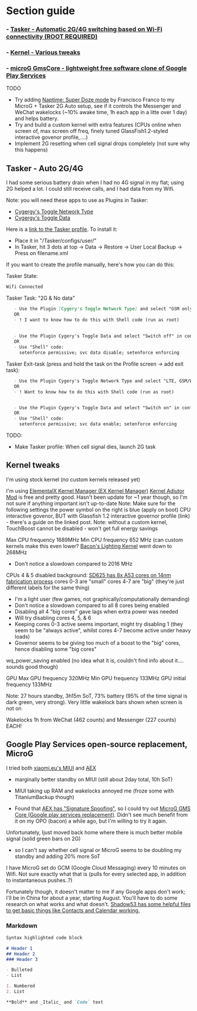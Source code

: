 # Section guide
### - [Tasker - Automatic 2G/4G switching based on Wi-Fi connectivity (ROOT REQUIRED)](#Tasker2G)
### - [Kernel - Various tweaks](#kernelmisc)
### - [microG GmsCore - lightweight free software clone of Google Play Services](#microg)

TODO
- Try adding [Naptime: Super Doze mode](https://play.google.com/store/apps/details?id=com.franco.doze&hl=en_GB) by Francisco Franco to my MicroG + Tasker 2G Auto setup, see if it controls the Messenger and WeChat wakelocks (~10% awake time, 1h each app in a litte over 1 day) and helps battery.
- Try and build a custom kernel with extra features (CPUs online when screen of, max screen off freq, finely tuned GlassFish1.2-styled interactive govenor profile,....)
- Implement 2G resetting when cell signal drops completely (not sure why this happens) 

## <a name="Tasker2G"></a> Tasker - Auto 2G/4G 
I had some serious battery drain when I had no 4G signal in my flat; using 2G helped a lot. I could still receive calls, and I had data from my Wifi.

Note: you will need these apps to use as Plugins in Tasker:
- [Cygergy's Toggle Network Type](https://forum.xda-developers.com/android/apps-games/widget-toggle-network-type-5-0-xda-t2945406)
- [Cygergy's Toggle Data](https://forum.xda-developers.com/android/apps-games/app-toggle-data-5-0-widget-to-toggle-t2937936)


Here is a [link to the Tasker profile](Tasker2G_4G_Auto.xml). To install it:
- Place it in "/Tasker/configs/user/"
- In Tasker, hit 3 dots at top -> Data -> Restore -> User Local Backup -> Press on filename.xml

If you want to create the profile manually, here's how you can do this:

Tasker State:
```markdown
Wifi Connected
   ```
Tasker Task: "2G & No data" 
```markdown
   - Use the Plugin [Cygery's Toggle Network Type] and select "GSM only" in configuration
   OR
   - ! I want to know how to do this with Shell code (run as root)
    
    
   - Use the Plugin Cygery's Toggle Data and select "Switch off" in configuration
   OR
   - Use "Shell" code:
     setenforce permissive; svc data disable; setenforce enforcing
   ```
   
   
Tasker Exit-task (press and hold the task on the Profile screen -> add exit task): 
```markdown
   - Use the Plugin Cygery's Toggle Network Type and select "LTE, GSM/WCDMMA" in configuration
   OR
   - ! Want to know how to do this with Shell code (run as root)


   - Use the Plugin Cygery's Toggle Data and select "Switch on" in configuration
   OR
   - Use "Shell" code:
     setenforce permissive; svc data enable; setenforce enforcing
   ```

TODO:
- Make Tasker profile: When cell signal dies, launch 2G task

## <a name="kernelmisc"></a> Kernel tweaks 

I'm using stock kernel (no custom kernels released yet)

I'm using [ElementalX Kernel Manager (EX Kernel Manager)](https://play.google.com/store/apps/details?id=flar2.exkernelmanager&hl=en_GB)
[Kernel Adiutor Mod](https://forum.xda-developers.com/android/apps-games/kernel-adiutor-mod-singularity-kernel-t3333549) is free and pretty good. Hasn't been update for ~1 year though, so I'm not sure if anything important isn't up-to-date
Note: Make sure for the following settings the power symbol on the right is blue (apply on boot)
CPU interactive govenor, BUT with 
Glassfish 1.2 interactive governor profile (link) - there's a guide on the linked post.
Note: without a custom kernel, TouchBoost cannot be disabled - won't get full energy savings

Max CPU frequency 1689MHz
Min CPU frequency 652 MHz (can custom kernels make this even lower? [Bacon's Lighting Kernel](https://forum.xda-developers.com/oneplus-one/development/lightning-kernel-omni-rom-v01-t3245895) went down to 268MHz
- Don't notice a slowdown compared to 2016 MHz



CPUs 4 & 5 disabled
background: [SD625 has 8x A53 cores on 14nm fabrication process](https://www.qualcomm.com/products/snapdragon/processors/625)
                      cores 0-3 are "small" 
                      cores 4-7 are "big" (they're just different labels for the same thing)

- I'm a light user (few games, not graphically/computationally demanding)
- Don't notice a slowdown compared to all 8 cores being enabled 
- Disabling all 4 "big cores" gave lags when extra power was needed
- Will try disabling cores 4, 5, & 6
- Keeping cores 0-3 active seems important, might try disabling 1 (they seem to be "always active", whilst cores 4-7 become active under heavy loads)
- Governor seems to be giving too much of a boost to the "big" cores, hence disabling some "big cores"


wq_power_saving enabled (no idea what it is, couldn't find info about it.... sounds good though)


GPU
Max GPU frequency 320MHz 
Min GPU frequency 133MHz 
GPU initial frequency 133MHz 




Note: 
27 hours standby, 3h15m SoT, 73% battery (95% of the time signal is dark green, very strong). Very little wakelock bars shown when screen is not on

Wakelocks
1h from WeChat (462 counts) and Messenger (227 counts) EACH!





## <a name="microg"></a> Google Play Services open-source replacement, MicroG


I tried both [xiaomi.eu's MIUI](https://xiaomi.eu/community/threads/7-6-8-10.40358/) and [AEX](https://forum.xda-developers.com/redmi-note-4/xiaomi-redmi-note-4-snapdragon-roms-kernels-recoveries--other-development/rom-aospextended-rom-v3-3-t35784770)

- marginally better standby on MIUI (still about 2day total, 10h SoT)
- MIUI taking up RAM and wakelocks annoyed me (froze some with TitaniumBackup though)

- Found that [AEX has "Signature Spoofing"](https://github.com/microg/android_packages_apps_GmsCore/wiki/Signature-Spoofing), so I could try out [MicroG GMS Core (Google play services replacement)](https://github.com/microg). Didn't see much benefit from it on my OPO (bacon) a while ago, but I'm willing to try it again.

Unfortunately, Ijust moved back home where there is much better mobile signal (solid green bars on 2G)
 - so I can't say whether cell signal or MicroG seems to be doubling my standby and adding 20% more SoT

I have MicroG set do GCM (Google Cloud Messaging) every 10 minutes on Wifi. Not sure exactly what that is (pulls for every selected app, in addition to instantaneous pushes..?)

Fortunately though, it doesn't matter to me if any Google apps don't work; I'll be in China for about a year, starting August. You'll have to do some research on what works and what doesn't. [Shadow53 has some helpful files to get basic things like Contacts and Calendar working.](https://shadow53.com/no-gapps/downloads/)






### Markdown

```markdown
Syntax highlighted code block

# Header 1
## Header 2
### Header 3

- Bulleted
- List

1. Numbered
2. List

**Bold** and _Italic_ and `Code` text
```

